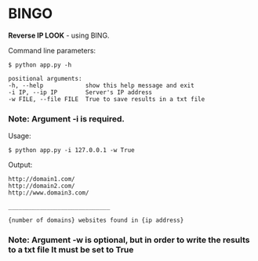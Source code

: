 # BINGO

**Reverse IP LOOK** - using BING.


Command line parameters:

    $ python app.py -h
    
    positional arguments:
    -h, --help            show this help message and exit
    -i IP, --ip IP        Server's IP address
    -w FILE, --file FILE  True to save results in a txt file

### Note: Argument **-i** is required.

Usage:

    $ python app.py -i 127.0.0.1 -w True

Output:

    http://domain1.com/
    http://domain2.com/
    http://www.domain3.com/

    _____________________________

    {number of domains} websites found in {ip address}

### Note: Argument **-w** is optional, but in order to write the results to a txt file It **must** be set to **True**
